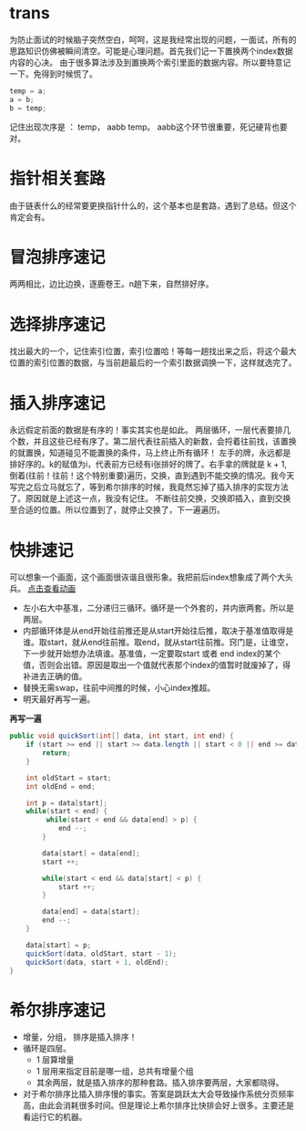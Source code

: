 # trans
为防止面试的时候脑子突然空白，呵呵，这是我经常出现的问题，一面试，所有的思路知识仿佛被瞬间清空。可能是心理问题。首先我们记一下置换两个index数据内容的心决。
由于很多算法涉及到置换两个索引里面的数据内容。所以要特意记一下。免得到时候慌了。

```java
temp = a;
a = b;
b = temp;
```
记住出现次序是 ： temp， aabb temp。  aabb这个环节很重要，死记硬背也要对。

# 指针相关套路
由于链表什么的经常要更换指针什么的，这个基本也是套路，遇到了总结。但这个肯定会有。

# 冒泡排序速记
两两相比，边比边换，逐鹿卷王。n趟下来，自然排好序。

# 选择排序速记
找出最大的一个，记住索引位置，索引位置哈！等每一趟找出来之后，将这个最大位置的索引位置的数据，与当前趟最后的一个索引数据调换一下，这样就选完了。

# 插入排序速记
永远假定前面的数据是有序的！事实其实也是如此。
两层循环，一层代表要排几个数，并且这些已经有序了。第二层代表往前插入的新数，会捋着往前找，该置换的就置换，知道碰见不能置换的条件，马上终止所有循环！
左手的牌，永远都是排好序的。k的赋值为i，代表前方已经有i张排好的牌了。右手拿的牌就是 k + 1, 倒着(往前！往前！这个特别重要)遍历，交换，直到遇到不能交换的情况。我今天写完之后立马就忘了，等到希尔排序的时候，我竟然忘掉了插入排序的实现方法了。原因就是上述这一点，我没有记住。
不断往前交换，交换即插入，直到交换至合适的位置。所以位置到了，就停止交换了，下一遍遍历。

# 快排速记
可以想象一个画面，这个画面很诙谐且很形象。我把前后index想象成了两个大头兵。
[点击查看动画](https://upload-images.jianshu.io/upload_images/1940317-3bf6002ba2c0b90b?imageMogr2/auto-orient/strip)
- 左小右大中基准，二分递归三循环。循环是一个外套的，并内嵌两套。所以是两层。
- 内部循环体是从end开始往前推还是从start开始往后推，取决于基准值取得是谁。取start，就从end往前推。取end，就从start往前推。窍门是，让谁空，下一步就开始想办法填谁。基准值，一定要取start 或者 end index的某个值，否则会出错。原因是取出一个值就代表那个index的值暂时就废掉了，得补进去正确的值。
- 替换无需swap，往前中间推的时候，小心index推超。
- 明天最好再写一遍。

**再写一遍**
```java
public void quickSort(int[] data, int start, int end) {
    if (start >= end || start >= data.length || start < 0 || end >= data.length || end < 0 ) {
        return;
    }

    int oldStart = start;
    int oldEnd = end;

    int p = data[start];
    while(start < end) {
         while(start < end && data[end] > p) {
            end --;
        }

        data[start] = data[end];
        start ++;

        while(start < end && data[start] < p) {
            start ++;
        }

        data[end] = data[start];
        end --;
    }

    data[start] = p;
    quickSort(data, oldStart, start - 1);
    quickSort(data, start + 1, oldEnd);
}
```
# 希尔排序速记
- 增量，分组， 排序是插入排序！
- 循环是四层。
  - 1 层算增量
  - 1 层用来指定目前是哪一组，总共有增量个组
  - 其余两层，就是插入排序的那种套路。插入排序要两层，大家都晓得。
- 对于希尔排序比插入排序慢的事实。答案是跳跃太大会导致操作系统分页频率高，由此会消耗很多时间。但是理论上希尔排序比快排会好上很多。主要还是看运行它的机器。